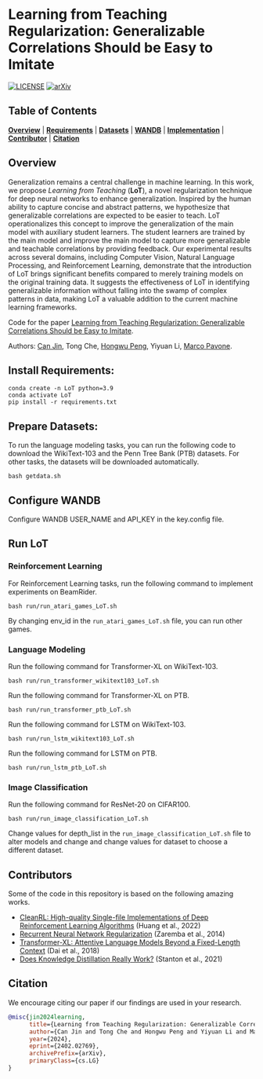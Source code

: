 # Learning from Teaching Regularization: Generalizable Correlations Should be Easy to Imitate
[![LICENSE](https://img.shields.io/badge/LICENSE-MIT-4caf50.svg)](https://github.com/jincan333/LoT)
[![arXiv](https://img.shields.io/badge/arXiv-2402.02769-b31b1b.svg)](https://arxiv.org/abs/2402.02769)


## Table of Contents

[**Overview**](#overview) | [**Requirements**](#install-requirements) | [**Datasets**](#prepare-datasets) | [**WANDB**](#configure-wandb) | [**Implementation**](#run-lot) | [**Contributor**](#contributors) | [**Citation**](#citation)


## Overview

Generalization remains a central challenge in machine learning. In this work, we propose *Learning from Teaching* (**LoT**), a novel regularization technique for deep neural networks to enhance generalization. Inspired by the human ability to capture concise and abstract patterns, we hypothesize that generalizable correlations are expected to be easier to teach. LoT operationalizes this concept to improve the generalization of the main model with auxiliary student learners. The student learners are trained by the main model and improve the main model to capture more generalizable and teachable correlations by providing feedback. Our experimental results across several domains, including Computer Vision, Natural Language Processing, and Reinforcement Learning, demonstrate that the introduction of LoT brings significant benefits compared to merely training models on the original training data. It suggests the effectiveness of LoT in identifying generalizable information without falling into the swamp of complex patterns in data, making LoT a valuable addition to the current machine learning frameworks.

Code for the paper [Learning from Teaching Regularization: Generalizable Correlations Should be Easy to Imitate](https://arxiv.org/pdf/2402.02769.pdf).

Authors: [Can Jin](https://jincan333.github.io/), Tong Che, [Hongwu Peng](https://harveyp123.github.io/), Yiyuan Li, [Marco Pavone](https://web.stanford.edu/~pavone/index.html).

## Install Requirements: 
```
conda create -n LoT python=3.9
conda activate LoT
pip install -r requirements.txt
```

## Prepare Datasets:

To run the language modeling tasks, you can run the following code to download the WikiText-103 and the Penn Tree Bank (PTB) datasets. For other tasks, the datasets will be downloaded automatically.
```
bash getdata.sh
```

## Configure WANDB

Configure WANDB USER_NAME and API_KEY in the key.config file.

## Run LoT

### Reinforcement Learning
For Reinforcement Learning tasks, run the following command to implement experiments on BeamRider.
```
bash run/run_atari_games_LoT.sh
```
By changing env_id in the `run_atari_games_LoT.sh` file, you can run other games.

### Language Modeling
Run the following command for Transformer-XL on WikiText-103.
```
bash run/run_transformer_wikitext103_LoT.sh
```
Run the following command for Transformer-XL on PTB.
```
bash run/run_transformer_ptb_LoT.sh
```
Run the following command for LSTM on WikiText-103.
```
bash run/run_lstm_wikitext103_LoT.sh
```
Run the following command for LSTM on PTB.
```
bash run/run_lstm_ptb_LoT.sh
```

### Image Classification
Run the following command for ResNet-20 on CIFAR100.
```
bash run/run_image_classification_LoT.sh
```
Change values for depth_list in the `run_image_classification_LoT.sh` file to alter models and change and change values for dataset to choose a different dataset.

## Contributors
Some of the code in this repository is based on the following amazing works.

* [CleanRL: High-quality Single-file Implementations of Deep Reinforcement Learning Algorithms](https://github.com/vwxyzjn/cleanrl) (Huang et al., 2022)
* [Recurrent Neural Network Regularization](https://github.com/hjc18/language_modeling_lstm) (Zaremba et al., 2014)
* [Transformer-XL: Attentive Language Models Beyond a Fixed-Length Context](https://github.com/kimiyoung/transformer-xl) (Dai et al., 2018)
* [Does Knowledge Distillation Really Work?](https://github.com/samuelstanton/gnosis) (Stanton et al., 2021)


## Citation
We encourage citing our paper if our findings are used in your research.
```bibtex
@misc{jin2024learning,
      title={Learning from Teaching Regularization: Generalizable Correlations Should be Easy to Imitate}, 
      author={Can Jin and Tong Che and Hongwu Peng and Yiyuan Li and Marco Pavone},
      year={2024},
      eprint={2402.02769},
      archivePrefix={arXiv},
      primaryClass={cs.LG}
}